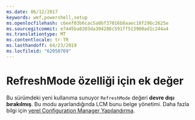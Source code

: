 ```yaml
---
ms.date: 06/12/2017
keywords: wmf,powershell,setup
ms.openlocfilehash: c6eef03b6cac5a0bf37016b8aaec18f296c2625e
ms.sourcegitcommit: e7445ba8203da304286c591ff513900ad1c244a4
ms.translationtype: MT
ms.contentlocale: tr-TR
ms.lasthandoff: 04/23/2019
ms.locfileid: "62058769"
---
```

# <a name="additional-value-for-refreshmode-property"></a>RefreshMode özelliği için ek değer

Bu sürümdeki yeni kullanıma sunuyor `RefreshMode` değeri **devre dışı bırakılmış**. Bu modu ayarlandığında LCM bunu belge yönetimi. Daha fazla bilgi için [yerel Configuration Manager Yapılandırma](https://msdn.microsoft.com/powershell/dsc/metaconfig).
